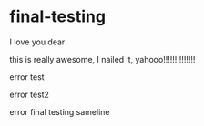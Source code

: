 # final-testing

I love you dear

this is really awesome, I nailed it, yahooo!!!!!!!!!!!!!!


error test

error test2

error final testing sameline